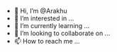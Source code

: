 - 👋 Hi, I’m @Arakhu
- 👀 I’m interested in ...
- 🌱 I’m currently learning ...
- 💞️ I’m looking to collaborate on ...
- 📫 How to reach me ...

<!---
Arakhu/Arakhu is a ✨ special ✨ repository because its `README.md` (this file) appears on your GitHub profile.
You can click the Preview link to take a look at your changes.
--->
